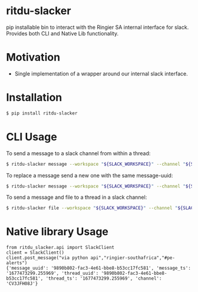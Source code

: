 # ritdu-slacker
pip installable bin to interact with the Ringier SA internal interface for slack.
Provides both CLI and Native Lib functionality.

# Motivation
- Single implementation of a wrapper around our internal slack interface.

# Installation
```bash
$ pip install ritdu-slacker
```

# CLI Usage
To send a message to a slack channel from within a thread:
```bash
$ ritdu-slacker message --workspace "${SLACK_WORKSPACE}" --channel "${SLACK_CHANNEL//#}" --text "Update in progress" --thread-uuid "${thread_uuid}" --thread-broadcast
```

To replace a message send a new one with the same message-uuid:
```bash
$ ritdu-slacker message --workspace "${SLACK_WORKSPACE}" --channel "${SLACK_CHANNEL//#}" --text "Update complete!" --message-uuid "${message_uuid}"
```

To send a message and file to a thread in a slack channel:
```bash
$ ritdu-slacker file --workspace "${SLACK_WORKSPACE}" --channel "${SLACK_CHANNEL//#}" --text "Oops!" --file "/tmp/errorlog.txt" --thread-uuid "${thread_uuid}"
```

# Native library Usage

```
from ritdu_slacker.api import SlackClient
client = SlackClient()
client.post_message("via python api","ringier-southafrica","#pe-alerts")
{'message_uuid': '9890b802-fac3-4e61-bbe8-b53cc17fc581', 'message_ts': '1677473299.255969', 'thread_uuid': '9890b802-fac3-4e61-bbe8-b53cc17fc581', 'thread_ts': '1677473299.255969', 'channel': 'CV3JFH08J'}
```
